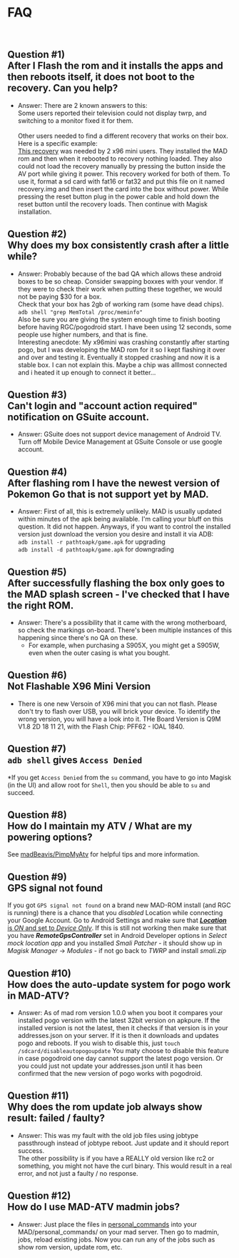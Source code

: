 # FAQ
<br>

## Question #1) <br> After I Flash the rom and it installs the apps and then reboots itself, it does not boot to the recovery. Can you help?<br>

* Answer: There are 2 known answers to this:<br>Some users reported their television could not display twrp, and switching to a monitor fixed it for them.<br><br>Other users needed to find a different recovery that works on their box. Here is a specific example:
<br>[This recovery](https://github.com/Map-A-Droid/MAD-ATV/raw/master/recovery_rare_x96.img) was needed by 2 x96 mini users. They installed the MAD rom and then when it rebooted to recovery nothing loaded. They also could not load the recovery manually by pressing the button inside the AV port while giving it power. This recovery worked for both of them. To use it, format a sd card with fat16 or fat32 and put this file on it named recovery.img and then insert the card into the box without power. While pressing the reset button plug in the power cable and hold down the reset button until the recovery loads. Then continue with Magisk installation.

## Question #2) <br> Why does my box consistently crash after a little while?
* Answer: Probably because of the bad QA which allows these android boxes to be so cheap. Consider swapping boxxes with your vendor. If they were to check their work when putting these together, we would not be paying $30 for a box.<br>Check that your box has 2gb of working ram (some have dead chips). `adb shell "grep MemTotal /proc/meminfo"`<br>Also be sure you are giving the system enough time to finish booting before having RGC/pogodroid start. I have been using 12 seconds, some people use higher numbers, and that is fine.<br>Interesting anecdote: My x96mini was crashing constantly after starting pogo, but I was developing the MAD rom for it so I kept flashing it over and over and testing it. Eventually it stopped crashing and now it is a stable box. I can not explain this. Maybe a chip was alllmost connected and i heated it up enough to connect it better...

## Question #3) <br> Can't login and "account action required" notification on GSuite account.
* Answer: GSuite does not support device management of Android TV. Turn off Mobile Device Management at GSuite Console or use google account.

## Question #4) <br> After flashing rom I have the newest version of Pokemon Go that is not support yet by MAD.
* Answer: First of all, this is extremely unlikely. MAD is usually updated within minutes of the apk being available. I'm calling your bluff on this question. It did not happen. Anyways, if you want to control the installed version just download the version you desire and install it via ADB:
<br> `adb install -r pathtoapk/game.apk` for upgrading
<br> `adb install -d pathtoapk/game.apk` for downgrading

## Question #5) <br> After successfully flashing the box only goes to the MAD splash screen - I've checked that I have the right ROM.
* Answer: There's a possibility that it came with the wrong motherboard, so check the markings on-board. There's been multiple instances of this happening since there's no QA on these.
  * For example, when purchasing a S905X, you might get a S905W, even when the outer casing is what you bought.

## Question #6) <br> Not Flashable X96 Mini Version
* There is one new Versoin of X96 mini that you can not flash. Please don't try to flash over USB, you will brick your device. To identify the wrong version, you will have a look into it. THe Board Version is Q9M V1.8 2D    18 11 21, with the Flash Chip: PFF62 - IOAL 1840.

## Question #7) <br> `adb shell` gives `Access Denied`
*If you get `Access Denied` from the `su` command, you have to go into Magisk (in the UI) and allow root for `Shell`, then you should be able to `su` and succeed.

## Question #8) <br> How do I maintain my ATV / What are my powering options?
See [madBeavis/PimpMyAtv](https://github.com/madBeavis/PimpMyAtv/) for helpful tips and more information.

## Question #9) <br> GPS signal not found
If you got `GPS signal not found` on a brand new MAD-ROM install (and RGC is running) there is a chance that you *disabled* Location while connecting your Google Account. Go to Android Settings and make sure that [***Location*** is *ON* and set to *Device Only*](https://i.imgur.com/RxEbdRQ.png).
If this is still not working then make sure that you have ***RemoteGpsController*** set in Android Developer options in *Select mock location app* and you installed *Smali Patcher* - it should show up in *Magisk Manager* -> *Modules* - if not go back to *TWRP* and install *smali.zip*

## Question #10) <br> How does the auto-update system for pogo work in MAD-ATV?
* Answer: As of mad rom version 1.0.0 when you boot it compares your installed pogo version with the latest 32bit version on apkpure. If the installed version is not the latest, then it checks if that version is in your addresses.json on your server. If it is then it downloads and updates pogo and reboots. If you wish to disable this, just `touch /sdcard/disableautopogoupdate`
You maty choose to disable this feature in case pogodroid one day cannot support the latest pogo version. Or you could just not update your addresses.json until it has been confirmed that the new version of pogo works with pogodroid.

## Question #11) <br> Why does the rom update job always show result: failed / faulty?
* Answer: This was my fault with the old job files using jobtype passthrough instead of jobtype reboot. Just update and it should report success.<br>The other possibility is if you have a REALLY old version like rc2 or something, you might not have the curl binary. This would result in a real error, and not just a faulty / no response.

## Question #12) <br> How do I use MAD-ATV madmin jobs?
* Answer: Just place the files in [personal_commands](https://github.com/Map-A-Droid/MAD-ATV/tree/master/personal_commands) into your MAD/personal_commands/ on your mad server. Then go to madmin, jobs, reload existing jobs. Now you can run any of the jobs such as show rom version, update rom, etc.
